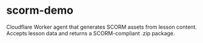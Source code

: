 # scorm-demo
Cloudflare Worker agent that generates SCORM assets from lesson content. Accepts lesson data and returns a SCORM-compliant .zip package.
